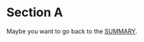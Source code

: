 # Section A

Maybe you want to go back to the <a href="<%= require('./SUMMARY.md') %>">SUMMARY</a>.
